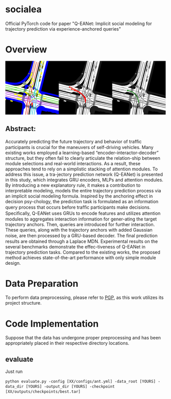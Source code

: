 # socialea
Official PyTorch code for paper "Q-EANet: Implicit social modeling for trajectory prediction via experience-anchored queries"

# Overview
![image](images/Joint_left_turn.gif)
## Abstract: 
Accurately predicting the future trajectory and behavior of trafﬁc participants is crucial for the maneuvers of self-driving vehicles. Many existing works employed a learning-based “encoder-interactor-decoder” structure, but they often fail to clearly articulate the relation-ship between module selections and real-world interactions. As a result, these approaches tend to rely on a simplistic stacking of attention modules. To address this issue, a tra-jectory prediction network (Q-EANet) is presented in this study, which integrates GRU encoders, MLPs and attention modules. By introducing a new explanatory rule, it makes a contribution to interpretable modeling, models the entire trajectory prediction process via an implicit social modeling formula. Inspired by the anchoring effect in decision psy-chology, the prediction task is formulated as an information query process that occurs before trafﬁc participants make decisions. Speciﬁcally, Q-EANet uses GRUs to encode features and utilizes attention modules to aggregates interaction information for gener-ating the target trajectory anchors. Then, queries are introduced for further interaction. These queries, along with the trajectory anchors with added Gaussian noise, are then processed by a GRU-based decoder. The ﬁnal prediction results are obtained through a Laplace MDN. Experimental results on the several benchmarks demonstrate the effec-tiveness of Q-EANet in trajectory prediction tasks. Compared to the existing works, the proposed method achieves state-of-the-art performance with only simple module design.

# Data Preparation
To perform data preprocessing, please refer to [PGP](https://github.com/nachiket92/PGP), as this work utilizes its project structure.

# Code Implementation
 Suppose that the data has undergone proper preprocessing and has been appropriately placed in their respective directory locations.

 ## evaluate
 Just run
 
 ```
 python evaluate.py -config [XX/configs/ant.yml] -data_root [YOURS] -data_dir [YOURS] -output_dir [YOURS] -checkpoint [XX/outputs/checkpoints/best.tar]
 ```
